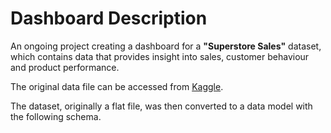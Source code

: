 # Dashboard Description

An ongoing project creating a dashboard for a __"Superstore Sales"__ dataset, which contains data that provides insight into sales, customer behaviour and product performance.

The original data file can be accessed from [Kaggle](https://www.kaggle.com/datasets/ishanshrivastava28/superstore-sales?utm_medium=social&utm_campaign=kaggle-dataset-share&utm_source=twitter ).

The dataset, originally a flat file, was then converted to a data model with the following schema.
